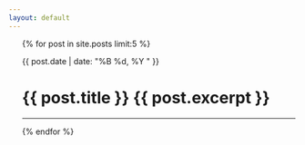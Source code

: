 ```yaml
---
layout: default
---
```


<ul style="list-style-type:none;">
  {% for post in site.posts limit:5 %}
    <li>
      <p class="page__meta">
        <i class="fa fa-fw fa-calendar" aria-hidden="true"></i> <time datetime="{{ post.date | date_to_xmlschema }}">{{ post.date | date: "%B %d, %Y " }}</time>&emsp;
      </p>
      <h1> {{ post.title }}
	  {{ post.excerpt }}
    </li>
	<hr>
  {% endfor %}
</ul>

